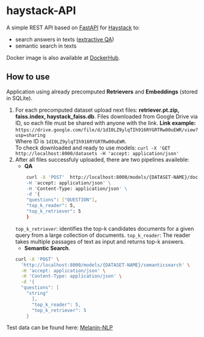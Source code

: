 # haystack-API
A simple REST API based on [FastAPI](https://fastapi.tiangolo.com/) for [Haystack](https://haystack.deepset.ai) to:

-   search answers in texts ([extractive QA](https://github.com/deepset-ai/haystack/blob/master/rest_api/controller/search.py))
-   semantic search in texts

Docker image is also available at [DockerHub](https://hub.docker.com/r/spalman/qa-api). 

## How to use
Application using already precomputed **Retrievers** and **Embeddings** (stored in SQLite).
1. For each precomputed dataset upload next files: **retriever.pt.zip, faiss.index, haystack_faiss.db**. Files downloaded from Google Drive via ID, so each file must be shared with anyone with the link.
**Link example:**
`https://drive.google.com/file/d/1dI0LZ9ylqTIh916RYGRTRw00uEWR/view?usp=sharing`  
Where ID is `1dI0LZ9ylqTIh916RYGRTRw00uEWR`.<br/>
To check downloaded and ready to use models: `curl -X 'GET http://localhost:8000/datasets -H 'accept: application/json'`
2. After all files successfuly uploaded, there are two pipelines availeble: 
    - **QA** 
    ```sh
        curl -X 'POST'  http://localhost:8000/models/{DATASET-NAME}/doc-qa'` \  
        -H 'accept: application/json' \
        -H 'Content-Type: application/json' \
        -d '{
        "questions": ["QUESTION"],
        "top_k_reader": 5,
        "top_k_retriever": 5
        }
    ```
    `top_k_retriever`: identifies the top-k candidates documents for a given query from a large collection of documents.
    `top_k_reader`: The reader takes multiple passages of text as input and returns top-k answers.
    - **Semantic Search**.
    ```sh
    curl -X 'POST' \
      'http://localhost:8000/models/{DATASET-NAME}/semanticsearch' \
      -H 'accept: application/json' \
      -H 'Content-Type: application/json' \
      -d '{
      "questions": [
        "string"
          ],
          "top_k_reader": 5,
          "top_k_retriever": 5
        }
    ```
Test data can be found here: [Melanin-NLP](https://drive.google.com/drive/folders/1VmiDQmgnbr9BKhHPcJKZl9t7TsSW1PPq?usp=sharing)
